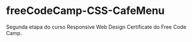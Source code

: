 # freeCodeCamp-CSS-CafeMenu
Segunda etapa do curso Responsive Web Design Certificate do Free Code Camp.
